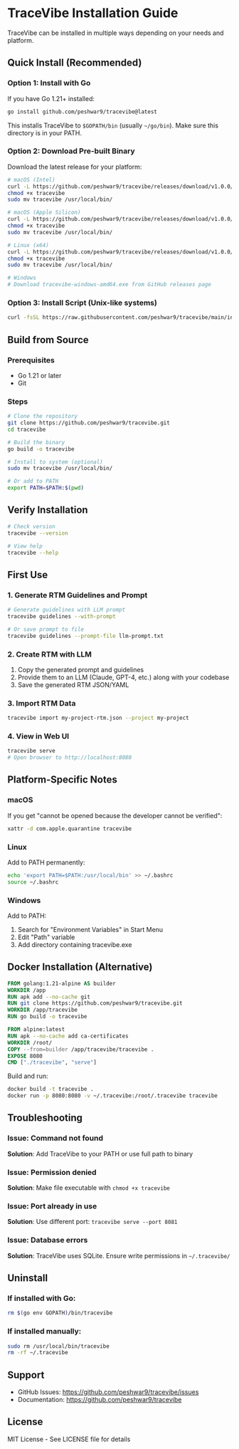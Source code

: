 # TraceVibe Installation Guide

TraceVibe can be installed in multiple ways depending on your needs and platform.

## Quick Install (Recommended)

### Option 1: Install with Go

If you have Go 1.21+ installed:

```bash
go install github.com/peshwar9/tracevibe@latest
```

This installs TraceVibe to `$GOPATH/bin` (usually `~/go/bin`). Make sure this directory is in your PATH.

### Option 2: Download Pre-built Binary

Download the latest release for your platform:

```bash
# macOS (Intel)
curl -L https://github.com/peshwar9/tracevibe/releases/download/v1.0.0/tracevibe-darwin-amd64 -o tracevibe
chmod +x tracevibe
sudo mv tracevibe /usr/local/bin/

# macOS (Apple Silicon)
curl -L https://github.com/peshwar9/tracevibe/releases/download/v1.0.0/tracevibe-darwin-arm64 -o tracevibe
chmod +x tracevibe
sudo mv tracevibe /usr/local/bin/

# Linux (x64)
curl -L https://github.com/peshwar9/tracevibe/releases/download/v1.0.0/tracevibe-linux-amd64 -o tracevibe
chmod +x tracevibe
sudo mv tracevibe /usr/local/bin/

# Windows
# Download tracevibe-windows-amd64.exe from GitHub releases page
```

### Option 3: Install Script (Unix-like systems)

```bash
curl -fsSL https://raw.githubusercontent.com/peshwar9/tracevibe/main/install.sh | bash
```

## Build from Source

### Prerequisites
- Go 1.21 or later
- Git

### Steps

```bash
# Clone the repository
git clone https://github.com/peshwar9/tracevibe.git
cd tracevibe

# Build the binary
go build -o tracevibe

# Install to system (optional)
sudo mv tracevibe /usr/local/bin/

# Or add to PATH
export PATH=$PATH:$(pwd)
```

## Verify Installation

```bash
# Check version
tracevibe --version

# View help
tracevibe --help
```

## First Use

### 1. Generate RTM Guidelines and Prompt

```bash
# Generate guidelines with LLM prompt
tracevibe guidelines --with-prompt

# Or save prompt to file
tracevibe guidelines --prompt-file llm-prompt.txt
```

### 2. Create RTM with LLM

1. Copy the generated prompt and guidelines
2. Provide them to an LLM (Claude, GPT-4, etc.) along with your codebase
3. Save the generated RTM JSON/YAML

### 3. Import RTM Data

```bash
tracevibe import my-project-rtm.json --project my-project
```

### 4. View in Web UI

```bash
tracevibe serve
# Open browser to http://localhost:8080
```

## Platform-Specific Notes

### macOS

If you get "cannot be opened because the developer cannot be verified":
```bash
xattr -d com.apple.quarantine tracevibe
```

### Linux

Add to PATH permanently:
```bash
echo 'export PATH=$PATH:/usr/local/bin' >> ~/.bashrc
source ~/.bashrc
```

### Windows

Add to PATH:
1. Search for "Environment Variables" in Start Menu
2. Edit "Path" variable
3. Add directory containing tracevibe.exe

## Docker Installation (Alternative)

```dockerfile
FROM golang:1.21-alpine AS builder
WORKDIR /app
RUN apk add --no-cache git
RUN git clone https://github.com/peshwar9/tracevibe.git
WORKDIR /app/tracevibe
RUN go build -o tracevibe

FROM alpine:latest
RUN apk --no-cache add ca-certificates
WORKDIR /root/
COPY --from=builder /app/tracevibe/tracevibe .
EXPOSE 8080
CMD ["./tracevibe", "serve"]
```

Build and run:
```bash
docker build -t tracevibe .
docker run -p 8080:8080 -v ~/.tracevibe:/root/.tracevibe tracevibe
```

## Troubleshooting

### Issue: Command not found
**Solution**: Add TraceVibe to your PATH or use full path to binary

### Issue: Permission denied
**Solution**: Make file executable with `chmod +x tracevibe`

### Issue: Port already in use
**Solution**: Use different port: `tracevibe serve --port 8081`

### Issue: Database errors
**Solution**: TraceVibe uses SQLite. Ensure write permissions in `~/.tracevibe/`

## Uninstall

### If installed with Go:
```bash
rm $(go env GOPATH)/bin/tracevibe
```

### If installed manually:
```bash
sudo rm /usr/local/bin/tracevibe
rm -rf ~/.tracevibe
```

## Support

- GitHub Issues: https://github.com/peshwar9/tracevibe/issues
- Documentation: https://github.com/peshwar9/tracevibe

## License

MIT License - See LICENSE file for details